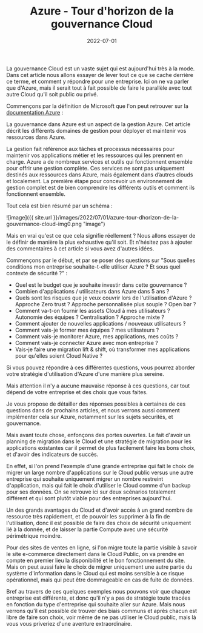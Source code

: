 ﻿---
layout: post
title: Azure - Tour d'horizon de la gouvernance Cloud
date: 2022-07-01
categories: [ "Azure" ]
---


La gouvernance Cloud est un vaste sujet qui est aujourd'hui très à la mode. Dans cet article nous allons essayer de lever tout ce que se cache derrière ce terme, et comment y répondre pour une entreprise. Ici on ne va parler que d'Azure, mais il serait tout à fait possible de faire le parallèle avec tout autre Cloud qu'il soit public ou privé.

Commençons par la définition de Microsoft que l'on peut retrouver sur la [documentation Azure](https://docs.microsoft.com/en-us/azure/governance/azure-management) :

La gouvernance dans Azure est un aspect de la gestion Azure. Cet article décrit les différents domaines de gestion pour déployer et maintenir vos ressources dans Azure.

La gestion fait référence aux tâches et processus nécessaires pour maintenir vos applications métier et les ressources qui les prennent en charge. Azure a de nombreux services et outils qui fonctionnent ensemble pour offrir une gestion complète. Ces services ne sont pas uniquement destinés aux ressources dans Azure, mais également dans d’autres clouds et localement. La première étape pour concevoir un environnement de gestion complet est de bien comprendre les différents outils et comment ils fonctionnent ensemble.

Tout cela est bien résumé par un schéma :

![image]({{ site.url }}/images/2022/07/01/azure-tour-dhorizon-de-la-gouvernance-cloud-img0.png "image")

Mais en vrai qu'est ce que cela signifie réellement ? Nous allons essayer de le définir de manière la plus exhaustive qu'il soit. Et n'hésitez pas à ajouter des commentaires à cet article si vous avez d'autres idées.

Commençons par le début, et par se poser des questions sur "Sous quelles conditions mon entreprise souhaite-t-elle utiliser Azure ? Et sous quel contexte de sécurité ?" :

- Quel est le budget que je souhaite investir dans cette gouvernance ?
- Combien d'applications / utilisateurs dans Azure dans 5 ans ?
- Quels sont les risques que je veux couvrir lors de l'utilisation d'Azure ? Approche Zero trust ? Approche personnalisée plus souple ? Open bar ?
- Comment va-t-on fournir les assets Cloud à mes utilisateurs ? Autonomie des équipes ? Centralisation ? Approche mixte ?
- Comment ajouter de nouvelles applications / nouveaux utilisateurs ?
- Comment vais-je former mes équipes ? mes utilisateurs ?
- Comment vais-je monitorer Azure, mes applications, mes coûts ?
- Comment vais-je connecter Azure avec mon entreprise ?
- Vais-je faire une migration lift & shift, où transformer mes applications pour qu'elles soient Cloud Native ?

Si vous pouvez répondre à ces différentes questions, vous pourrez aborder votre stratégie d'utilisation d'Azure d'une manière plus sereine.

Mais attention il n'y a aucune mauvaise réponse à ces questions, car tout dépend de votre entreprise et des choix que vous faites.

Je vous propose de détailler des réponses possibles à certaines de ces questions dans de prochains articles, et nous verrons aussi comment implémenter cela sur Azure, notamment sur les sujets sécurités, et gouvernance.

Mais avant toute chose, enfonçons des portes ouvertes. Le fait d'avoir un planning de migration dans le Cloud et une stratégie de migration pour les applications existantes car il permet de plus facilement faire les bons choix, et d'avoir des indicateurs de succès.

En effet, si l'on prend l'exemple d'une grande entreprise qui fait le choix de migrer un large nombre d'applications sur le Cloud public versus une autre entreprise qui souhaite uniquement migrer un nombre restreint d'application, mais qui fait le choix d'utiliser le Cloud comme d'un backup pour ses données. On se retrouve ici sur deux scénarios totalement différent et qui sont plutôt viable pour des entreprises aujourd'hui.

Un des grands avantages du Cloud et d'avoir accès à un grand nombre de ressource très rapidement, et de pouvoir les supprimer à la fin de l'utilisation, donc il est possible de faire des choix de sécurité uniquement lié à la donnée, et de laisser la partie Compute avec une sécurité périmétrique moindre.

Pour des sites de ventes en ligne, si l'on migre toute la partie visible à savoir le site e-commerce directement dans le Cloud Public, on va prendre en compte en premier lieu la disponibilité et le bon fonctionnement du site. Mais on peut aussi faire le choix de migrer uniquement une autre partie du système d'information dans le Cloud qui est moins sensible à ce risque opérationnel, mais qui peut être dommageable en cas de fuite de données.

Bref au travers de ces quelques exemples nous pouvons voir que chaque entreprise est différente, et donc qu'il n'y a pas de stratégie toute tracées en fonction du type d'entreprise qui souhaite aller sur Azure. Mais nous verrons qu'il est possible de trouver des biais communs et après chacun est libre de faire son choix, voir même de ne pas utiliser le Cloud public, mais là vous vous priveriez d'une aventure extraordinaire.
